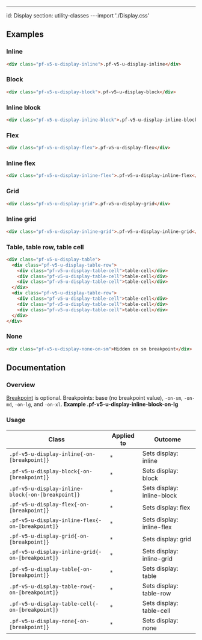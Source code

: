 ---
id: Display
section: utility-classes
---import './Display.css'

## Examples

### Inline

```html
<div class="pf-v5-u-display-inline">.pf-v5-u-display-inline</div>

```

### Block

```html
<div class="pf-v5-u-display-block">.pf-v5-u-display-block</div>

```

### Inline block

```html
<div class="pf-v5-u-display-inline-block">.pf-v5-u-display-inline-block</div>

```

### Flex

```html
<div class="pf-v5-u-display-flex">.pf-v5-u-display-flex</div>

```

### Inline flex

```html
<div class="pf-v5-u-display-inline-flex">.pf-v5-u-display-inline-flex</div>

```

### Grid

```html
<div class="pf-v5-u-display-grid">.pf-v5-u-display-grid</div>

```

### Inline grid

```html
<div class="pf-v5-u-display-inline-grid">.pf-v5-u-display-inline-grid</div>

```

### Table, table row, table cell

```html
<div class="pf-v5-u-display-table">
  <div class="pf-v5-u-display-table-row">
    <div class="pf-v5-u-display-table-cell">table-cell</div>
    <div class="pf-v5-u-display-table-cell">table-cell</div>
    <div class="pf-v5-u-display-table-cell">table-cell</div>
  </div>
  <div class="pf-v5-u-display-table-row">
    <div class="pf-v5-u-display-table-cell">table-cell</div>
    <div class="pf-v5-u-display-table-cell">table-cell</div>
    <div class="pf-v5-u-display-table-cell">table-cell</div>
  </div>
</div>

```

### None

```html
<div class="pf-v5-u-display-none-on-sm">Hidden on sm breakpoint</div>

```

## Documentation

### Overview

[Breakpoint](/developer-resources/global-css-variables#breakpoint-variables-and-class-suffixes) is optional. Breakpoints: base (no breakpoint value), `-on-sm`, `-on-md`, `-on-lg`, and `-on-xl`. **Example .pf-v5-u-display-inline-block-on-lg**

### Usage

| Class | Applied to | Outcome |
| -- | -- | -- |
| `.pf-v5-u-display-inline{-on-[breakpoint]}` | `*` |  Sets display: inline |
| `.pf-v5-u-display-block{-on-[breakpoint]}` | `*` |  Sets display: block |
| `.pf-v5-u-display-inline-block{-on-[breakpoint]}` | `*` |  Sets display: inline-block |
| `.pf-v5-u-display-flex{-on-[breakpoint]}` | `*` |  Sets display: flex |
| `.pf-v5-u-display-inline-flex{-on-[breakpoint]}` | `*` |  Sets display: inline-flex |
| `.pf-v5-u-display-grid{-on-[breakpoint]}` | `*` |  Sets display: grid |
| `.pf-v5-u-display-inline-grid{-on-[breakpoint]}` | `*` |  Sets display: inline-grid |
| `.pf-v5-u-display-table{-on-[breakpoint]}` | `*` |  Sets display: table |
| `.pf-v5-u-display-table-row{-on-[breakpoint]}` | `*` |  Sets display: table-row |
| `.pf-v5-u-display-table-cell{-on-[breakpoint]}` | `*` |  Sets display: table-cell |
| `.pf-v5-u-display-none{-on-[breakpoint]}` | `*` |  Sets display: none |
